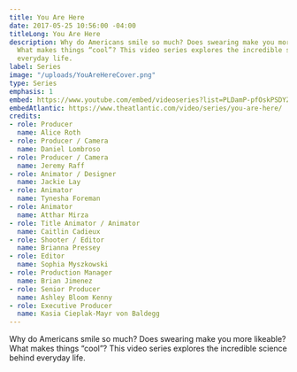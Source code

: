 ```yaml
---
title: You Are Here
date: 2017-05-25 10:56:00 -04:00
titleLong: You Are Here
description: Why do Americans smile so much? Does swearing make you more likeable?
  What makes things “cool”? This video series explores the incredible science behind
  everyday life.
label: Series
image: "/uploads/YouAreHereCover.png"
type: Series
emphasis: 1
embed: https://www.youtube.com/embed/videoseries?list=PLDamP-pfOskPSDYZsGrZcLKKss0jRnyH-
embedAtlantic: https://www.theatlantic.com/video/series/you-are-here/
credits:
- role: Producer
  name: Alice Roth
- role: Producer / Camera
  name: Daniel Lombroso
- role: Producer / Camera
  name: Jeremy Raff
- role: Animator / Designer
  name: Jackie Lay
- role: Animator
  name: Tynesha Foreman
- role: Animator
  name: Atthar Mirza
- role: Title Animator / Animator
  name: Caitlin Cadieux
- role: Shooter / Editor
  name: Brianna Pressey
- role: Editor
  name: Sophia Myszkowski
- role: Production Manager
  name: Brian Jimenez
- role: Senior Producer
  name: Ashley Bloom Kenny
- role: Executive Producer
  name: Kasia Cieplak-Mayr von Baldegg
---
```


Why do Americans smile so much? Does swearing make you more likeable? What makes things “cool”? This video series explores the incredible science behind everyday life.